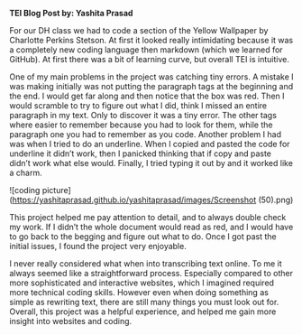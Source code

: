 **TEI Blog Post
by: Yashita Prasad**

  For our DH class we had to code a section of the Yellow Wallpaper by Charlotte Perkins Stetson. At first it looked really intimidating because it was a completely new coding language then markdown (which we learned for GitHub). At first there was a bit of learning curve, but overall TEI is intuitive.

  One of my main problems in the project was catching tiny errors. A mistake I was making initially was not putting the paragraph tags at the beginning and the end. I would get far along and then notice that the box was red. Then I would scramble to try to figure out what I did, think I missed an entire paragraph in my text. Only to discover it was a tiny error. The other tags where easier to remember because you had to look for them, while the paragraph one you had to remember as you code. Another problem I had was when I tried to do an underline. When I copied and pasted the code for underline it didn’t work, then I panicked thinking that if copy and paste didn’t work what else would. Finally, I tried typing it out by and it worked like a charm. 

![coding picture](https://yashitaprasad.github.io/yashitaprasad/images/Screenshot (50).png)

  This project helped me pay attention to detail, and to always double check my work. If I didn’t the whole document would read as red, and I would have to go back to the begging and figure out what to do. Once I got past the initial issues, I found the project very enjoyable.  

  I never really considered what when into transcribing text online. To me it always seemed like a straightforward process. Especially compared to other more sophisticated and interactive websites, which I imagined required more technical coding skills. However even when doing something as simple as rewriting text, there are still many things you must look out for. Overall, this project was a helpful experience, and helped me gain more insight into websites and coding. 
